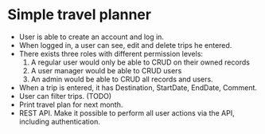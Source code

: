 # Simple travel planner

- User is able to create an account and log in.
- When logged in, a user can see, edit and delete trips he entered.
- There exists three roles with different permission levels: 
    1) A regular user would only be able to CRUD on their owned records
    2) A user manager would be able to CRUD users
    3) An admin would be able to CRUD all records and users.
- When a trip is entered, it has Destination, StartDate, EndDate, Comment.
- User can filter trips. (TODO)
- Print travel plan for next month.
- REST API. Make it possible to perform all user actions via the API, including authentication.
